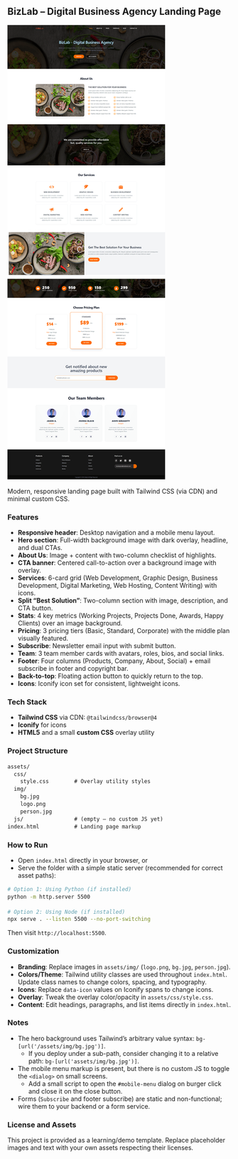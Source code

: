 ## BizLab – Digital Business Agency Landing Page

![BizLab preview](bizlab%20%282%29.png)

Modern, responsive landing page built with Tailwind CSS (via CDN) and minimal custom CSS.

### Features

- **Responsive header**: Desktop navigation and a mobile menu layout.
- **Hero section**: Full-width background image with dark overlay, headline, and dual CTAs.
- **About Us**: Image + content with two-column checklist of highlights.
- **CTA banner**: Centered call-to-action over a background image with overlay.
- **Services**: 6-card grid (Web Development, Graphic Design, Business Development, Digital Marketing, Web Hosting, Content Writing) with icons.
- **Split “Best Solution”**: Two-column section with image, description, and CTA button.
- **Stats**: 4 key metrics (Working Projects, Projects Done, Awards, Happy Clients) over an image background.
- **Pricing**: 3 pricing tiers (Basic, Standard, Corporate) with the middle plan visually featured.
- **Subscribe**: Newsletter email input with submit button.
- **Team**: 3 team member cards with avatars, roles, bios, and social links.
- **Footer**: Four columns (Products, Company, About, Social) + email subscribe in footer and copyright bar.
- **Back-to-top**: Floating action button to quickly return to the top.
- **Icons**: Iconify icon set for consistent, lightweight icons.

### Tech Stack

- **Tailwind CSS** via CDN: `@tailwindcss/browser@4`
- **Iconify** for icons
- **HTML5** and a small **custom CSS** overlay utility

### Project Structure

```txt
assets/
  css/
    style.css        # Overlay utility styles
  img/
    bg.jpg
    logo.png
    person.jpg
  js/                # (empty – no custom JS yet)
index.html           # Landing page markup
```

### How to Run

- Open `index.html` directly in your browser, or
- Serve the folder with a simple static server (recommended for correct asset paths):

```bash
# Option 1: Using Python (if installed)
python -m http.server 5500

# Option 2: Using Node (if installed)
npx serve . --listen 5500 --no-port-switching
```

Then visit `http://localhost:5500`.

### Customization

- **Branding**: Replace images in `assets/img/` (`logo.png`, `bg.jpg`, `person.jpg`).
- **Colors/Theme**: Tailwind utility classes are used throughout `index.html`. Update class names to change colors, spacing, and typography.
- **Icons**: Replace `data-icon` values on Iconify spans to change icons.
- **Overlay**: Tweak the overlay color/opacity in `assets/css/style.css`.
- **Content**: Edit headings, paragraphs, and list items directly in `index.html`.

### Notes

- The hero background uses Tailwind’s arbitrary value syntax: `bg-[url('/assets/img/bg.jpg')]`.
  - If you deploy under a sub-path, consider changing it to a relative path: `bg-[url('assets/img/bg.jpg')]`.
- The mobile menu markup is present, but there is no custom JS to toggle the `<dialog>` on small screens.
  - Add a small script to open the `#mobile-menu` dialog on burger click and close it on the close button.
- Forms (`Subscribe` and footer subscribe) are static and non-functional; wire them to your backend or a form service.

### License and Assets

This project is provided as a learning/demo template. Replace placeholder images and text with your own assets respecting their licenses.

